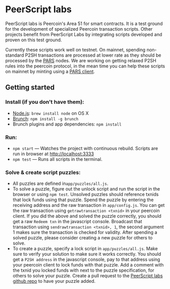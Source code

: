 # PeerScript labs

PeerScript labs is Peercoin's Area 51 for smart contracts. It is a test ground for the development of specialized Peercoin transaction scripts.
Other projects benefit from PeerScript Labs by integrating scripts developed and proven on this test ground.

Currently these scripts work well on testnet. On mainnet, spending non-standard P2SH transactions are processed at lower rate as they should be processed by the [PARS](https://www.peercointalk.org/index.php?topic=4684.0) nodes.
We are working on getting relaxed P2SH rules into the peercoin protocol, in the mean time you can help these scripts on mainnet by minting using a [PARS client](https://github.com/hrobeers/peercoin-advanced-relay).


## Getting started

### Install (if you don't have them):
* [Node.js](http://nodejs.org): `brew install node` on OS X
* [Brunch](http://brunch.io): `npm install -g brunch`
* Brunch plugins and app dependencies: `npm install`

### Run:
* `npm start` — Watches the project with continuous rebuild. Scripts are run in browser at [http://localhost:3333](http://localhost:3333)
* `npm test` — Runs all scripts in the terminal.

### Solve & create script puzzles:
* All puzzles are defined in`app/puzzles/all.js`.
* To solve a puzzle, figure out the unlock script and run the script in the browser or using `npm test`.
  Unsolved puzzles should reference txnids that lock funds using that puzzle.
  Spend the puzzle by entering the receiving address and the raw transaction in `app/config.js`.
  You can get the raw transaction using `getrawtransaction <txnid>` in your peercoin client.
  If you did the above and solved the puzzle correctly, you should get a raw `Redeem txn` in the javascript console.
  Broadcast that transaction using `sendrawtransaction <txnid>, 1`, the second argument 1 makes sure the transaction is checked for validity.
  After spending a solved puzzle, please consider creating a new puzzle for others to solve.
* To create a puzzle, specify a lock script in `app/puzzles/all.js`.
  Make sure to verify your solution to make sure it works correctly.
  You should get a `P2SH address` in the javascript console, pay to that address using your peercoin client to lock funds with that puzzle.
  Add a comment with the txnid you locked funds with next to the puzzle specification, for others to solve your puzzle.
  Create a pull request to the [PeerScript labs github repo](https://github.com/hrobeers/peerscript-labs) to have your puzzle added.
